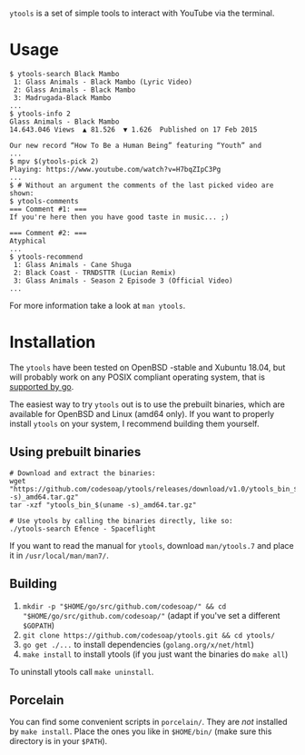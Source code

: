`ytools` is a set of simple tools to interact with YouTube via the terminal.

# Usage
```console
$ ytools-search Black Mambo
 1: Glass Animals - Black Mambo (Lyric Video)
 2: Glass Animals - Black Mambo
 3: Madrugada-Black Mambo
...
$ ytools-info 2
Glass Animals - Black Mambo
14.643.046 Views  ▲ 81.526  ▼ 1.626  Published on 17 Feb 2015

Our new record “How To Be a Human Being” featuring “Youth” and
...
$ mpv $(ytools-pick 2)
Playing: https://www.youtube.com/watch?v=H7bqZIpC3Pg
...
$ # Without an argument the comments of the last picked video are shown:
$ ytools-comments
=== Comment #1: ===
If you're here then you have good taste in music... ;)

=== Comment #2: ===
Atyphical
...
$ ytools-recommend
 1: Glass Animals - Cane Shuga
 2: Black Coast - TRNDSTTR (Lucian Remix)
 3: Glass Animals - Season 2 Episode 3 (Official Video)
...
```

For more information take a look at `man ytools`.

# Installation
The `ytools` have been tested on OpenBSD -stable and Xubuntu 18.04, but
will probably work on any POSIX compliant operating system, that is
[supported by go](https://github.com/golang/go/wiki/GoArm#introduction).

The easiest way to try `ytools` out is to use the prebuilt binaries,
which are available for OpenBSD and Linux (amd64 only). If you want
to properly install `ytools` on your system, I recommend building
them yourself.

## Using prebuilt binaries
```shell
# Download and extract the binaries:
wget "https://github.com/codesoap/ytools/releases/download/v1.0/ytools_bin_$(uname -s)_amd64.tar.gz"
tar -xzf "ytools_bin_$(uname -s)_amd64.tar.gz"

# Use ytools by calling the binaries directly, like so:
./ytools-search Efence - Spaceflight
```

If you want to read the manual for `ytools`, download `man/ytools.7`
and place it in `/usr/local/man/man7/`.

## Building
1. `mkdir -p "$HOME/go/src/github.com/codesoap/" && cd "$HOME/go/src/github.com/codesoap/"`
   (adapt if you've set a different `$GOPATH`)
2. `git clone https://github.com/codesoap/ytools.git && cd ytools/`
3. `go get ./...` to install dependencies (`golang.org/x/net/html`)
4. `make install` to install ytools (if you just want the binaries do
   `make all`)

To uninstall ytools call `make uninstall`.

## Porcelain
You can find some convenient scripts in `porcelain/`. They are *not*
installed by `make install`. Place the ones you like in `$HOME/bin/`
(make sure this directory is in your `$PATH`).

